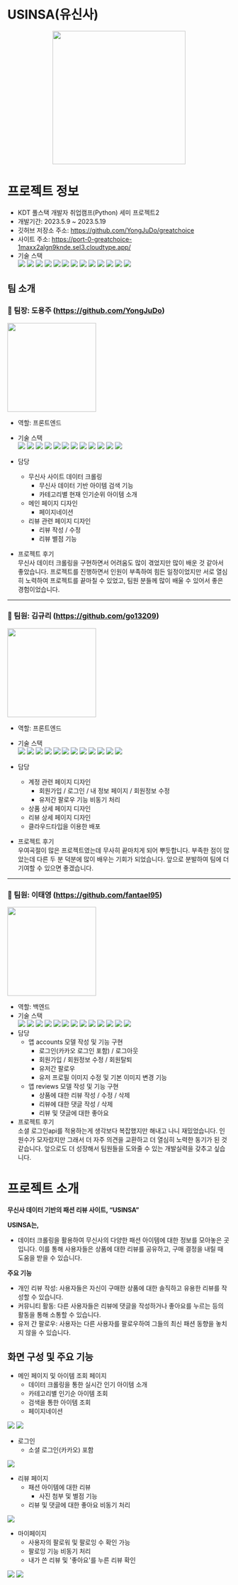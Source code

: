 # USINSA(유신사)
<p align="center"><img src=".\static\img\logo.png" height="300"></p>

# 프로젝트 정보
- KDT 풀스택 개발자 취업캠프(Python) 세미 프로젝트2
- 개발기간: 2023.5.9 ~ 2023.5.19
- 깃허브 저장소 주소: https://github.com/YongJuDo/greatchoice
- 사이트 주소: https://port-0-greatchoice-1maxx2algn9knde.sel3.cloudtype.app/
- 기술 스택  
  <img src="https://img.shields.io/badge/python-3776AB?style=for-the-badge&logo=python&logoColor=white">
  <img src="https://img.shields.io/badge/django-092E20?style=for-the-badge&logo=django&logoColor=white">
  <img src="https://img.shields.io/badge/kakao social login API-FFCD00?style=for-the-badge&logo=kakao&logoColor=white">
  <img src="https://img.shields.io/badge/sqlite-003B57?style=for-the-badge&logo=sqlite&logoColor=white">
  <img src="https://img.shields.io/badge/html5-E34F26?style=for-the-badge&logo=html5&logoColor=white">
  <img src="https://img.shields.io/badge/css3-1572B6?style=for-the-badge&logo=css3&logoColor=white">
  <img src="https://img.shields.io/badge/javascript-F7DF1E?style=for-the-badge&logo=javascript&logoColor=white">
  <img src="https://img.shields.io/badge/axios-5A29E4?style=for-the-badge&logo=axios&logoColor=white">
  <img src="https://img.shields.io/badge/bootstrap-7952B3?style=for-the-badge&logo=bootstrap&logoColor=white">
  <img src="https://img.shields.io/badge/Tailwind CSS-06B6D4?style=for-the-badge">
  <img src="https://img.shields.io/badge/figma-F24E1E?style=for-the-badge&logo=figma&logoColor=white">
  <img src="https://img.shields.io/badge/notion-000000?style=for-the-badge&logo=notion&logoColor=white">
  <img src="https://img.shields.io/badge/github-181717?style=for-the-badge&logo=github&logoColor=white">

## 팀 소개
### 👑 팀장: 도용주 (https://github.com/YongJuDo)
<img src="./USINSA_readme_img/image.png" height="200">

- 역할: 프론트엔드
- 기술 스택  
  <img src="https://img.shields.io/badge/python-3776AB?style=for-the-badge&logo=python&logoColor=white">
  <img src="https://img.shields.io/badge/django-092E20?style=for-the-badge&logo=django&logoColor=white">
  <img src="https://img.shields.io/badge/sqlite-003B57?style=for-the-badge&logo=sqlite&logoColor=white">
  <img src="https://img.shields.io/badge/html5-E34F26?style=for-the-badge&logo=html5&logoColor=white">
  <img src="https://img.shields.io/badge/css3-1572B6?style=for-the-badge&logo=css3&logoColor=white">
  <img src="https://img.shields.io/badge/javascript-F7DF1E?style=for-the-badge&logo=javascript&logoColor=white">
  <img src="https://img.shields.io/badge/axios-5A29E4?style=for-the-badge&logo=axios&logoColor=white">
  <img src="https://img.shields.io/badge/bootstrap-7952B3?style=for-the-badge&logo=bootstrap&logoColor=white">
  <img src="https://img.shields.io/badge/Tailwind CSS-06B6D4?style=for-the-badge">
  <img src="https://img.shields.io/badge/figma-F24E1E?style=for-the-badge&logo=figma&logoColor=white">
  <img src="https://img.shields.io/badge/notion-000000?style=for-the-badge&logo=notion&logoColor=white">
  <img src="https://img.shields.io/badge/github-181717?style=for-the-badge&logo=github&logoColor=white">

- 담당
  - 무신사 사이트 데이터 크롤링
    - 무신사 데이터 기반 아이템 검색 기능
    - 카테고리별 현재 인기순위 아이템 소개
  - 메인 페이지 디자인
    - 페이지네이션
  - 리뷰 관련 페이지 디자인
    - 리뷰 작성 / 수정
    - 리뷰 별점 기능
- 프로젝트 후기  
  무신사 데이터 크롤링을 구현하면서 어려움도 많이 겪었지만 많이 배운 것 같아서 좋았습니다. 프로젝트를 진행하면서 인원이 부족하여 힘든 일정이었지만 서로 열심히 노력하여 프로젝트를 끝마칠 수 있었고, 팀원 분들께 많이 배울 수 있어서 좋은 경험이었습니다.

---

### 🍊 팀원: 김규리 (https://github.com/go13209)
<img src="./USINSA_readme_img/image-2.png" height="200">

- 역할: 프론트엔드
- 기술 스택  
  <img src="https://img.shields.io/badge/python-3776AB?style=for-the-badge&logo=python&logoColor=white">
  <img src="https://img.shields.io/badge/django-092E20?style=for-the-badge&logo=django&logoColor=white">
  <img src="https://img.shields.io/badge/sqlite-003B57?style=for-the-badge&logo=sqlite&logoColor=white">
  <img src="https://img.shields.io/badge/html5-E34F26?style=for-the-badge&logo=html5&logoColor=white">
  <img src="https://img.shields.io/badge/css3-1572B6?style=for-the-badge&logo=css3&logoColor=white">
  <img src="https://img.shields.io/badge/javascript-F7DF1E?style=for-the-badge&logo=javascript&logoColor=white">
  <img src="https://img.shields.io/badge/axios-5A29E4?style=for-the-badge&logo=axios&logoColor=white">
  <img src="https://img.shields.io/badge/bootstrap-7952B3?style=for-the-badge&logo=bootstrap&logoColor=white">
  <img src="https://img.shields.io/badge/Tailwind CSS-06B6D4?style=for-the-badge">
  <img src="https://img.shields.io/badge/figma-F24E1E?style=for-the-badge&logo=figma&logoColor=white">
  <img src="https://img.shields.io/badge/notion-000000?style=for-the-badge&logo=notion&logoColor=white">
  <img src="https://img.shields.io/badge/github-181717?style=for-the-badge&logo=github&logoColor=white">

- 담당
  - 계정 관련 페이지 디자인
    - 회원가입 / 로그인 / 내 정보 페이지 / 회원정보 수정
    - 유저간 팔로우 기능 비동기 처리
  - 상품 상세 페이지 디자인
  - 리뷰 상세 페이지 디자인
  - 클라우드타입을 이용한 배포
- 프로젝트 후기  
  우여곡절이 많은 프로젝트였는데 무사히 끝마치게 되어 뿌듯합니다. 부족한 점이 많았는데 다른 두 분 덕분에 많이 배우는 기회가 되었습니다. 앞으로 분발하여 팀에 더 기여할 수 있으면 좋겠습니다.

---

### 🥳 팀원: 이태영 (https://github.com/fantael95)
<img src="./USINSA_readme_img/image-1.png" height="200">

- 역할: 백엔드
- 기술 스택  
  <img src="https://img.shields.io/badge/python-3776AB?style=for-the-badge&logo=python&logoColor=white">
  <img src="https://img.shields.io/badge/django-092E20?style=for-the-badge&logo=django&logoColor=white">
  <img src="https://img.shields.io/badge/kakao social login API-FFCD00?style=for-the-badge&logo=kakao&logoColor=white">
  <img src="https://img.shields.io/badge/sqlite-003B57?style=for-the-badge&logo=sqlite&logoColor=white">
  <img src="https://img.shields.io/badge/html5-E34F26?style=for-the-badge&logo=html5&logoColor=white">
  <img src="https://img.shields.io/badge/css3-1572B6?style=for-the-badge&logo=css3&logoColor=white">
  <img src="https://img.shields.io/badge/javascript-F7DF1E?style=for-the-badge&logo=javascript&logoColor=white">
  <img src="https://img.shields.io/badge/axios-5A29E4?style=for-the-badge&logo=axios&logoColor=white">
  <img src="https://img.shields.io/badge/bootstrap-7952B3?style=for-the-badge&logo=bootstrap&logoColor=white">
  <img src="https://img.shields.io/badge/Tailwind CSS-06B6D4?style=for-the-badge">
  <img src="https://img.shields.io/badge/figma-F24E1E?style=for-the-badge&logo=figma&logoColor=white">
  <img src="https://img.shields.io/badge/notion-000000?style=for-the-badge&logo=notion&logoColor=white">
  <img src="https://img.shields.io/badge/github-181717?style=for-the-badge&logo=github&logoColor=white">
- 담당
  - 앱 accounts 모델 작성 및 기능 구현
    - 로그인(카카오 로그인 포함) / 로그아웃
    - 회원가입 / 회원정보 수정 / 회원탈퇴
    - 유저간 팔로우
    - 유저 프로필 이미지 수정 및 기본 이미지 변경 기능
  - 앱 reviews 모델 작성 및 기능 구현
    - 상품에 대한 리뷰 작성 / 수정 / 삭제
    - 리뷰에 대한 댓글 작성 / 삭제
    - 리뷰 및 댓글에 대한 좋아요
- 프로젝트 후기  
  소셜 로그인api를 적용하는게 생각보다 복잡했지만 해내고 나니 재밌었습니다. 인원수가 모자랐지만 그래서 더 자주 의견을 교환하고 더 열심히 노력한 동기가 된 것 같습니다. 앞으로도 더 성장해서 팀원들을 도와줄 수 있는 개발실력을 갖추고 싶습니다. 

# 프로젝트 소개

**무신사 데이터 기반의 패션 리뷰 사이트, “USINSA”**

**USINSA는,**

- 데이터 크롤링을 활용하여 무신사의 다양한 패션 아이템에 대한 정보를 모아놓은 곳입니다. 이를 통해 사용자들은 상품에 대한 리뷰를 공유하고, 구매 결정을 내릴 때 도움을 받을 수 있습니다.

**주요 기능**
- 개인 리뷰 작성: 사용자들은 자신이 구매한 상품에 대한 솔직하고 유용한 리뷰를 작성할 수 있습니다.
- 커뮤니티 활동: 다른 사용자들은 리뷰에 댓글을 작성하거나 좋아요를 누르는 등의 활동을 통해 소통할 수 있습니다.
- 유저 간 팔로우: 사용자는 다른 사용자를 팔로우하여 그들의 최신 패션 동향을 놓치지 않을 수 있습니다.

## 화면 구성 및 주요 기능
- 메인 페이지 및 아이템 조회 페이지
  - 데이터 크롤링을 통한 실시간 인기 아이템 소개
  - 카테고리별 인기순 아이템 조회
  - 검색을 통한 아이템 조회
  - 페이지네이션  
<img src="./USINSA_readme_img/image-4.png" >
<img src="./USINSA_readme_img/image-5.png" >

- 로그인
  - 소셜 로그인(카카오) 포함  
<img src="./USINSA_readme_img/image-3.png">

- 리뷰 페이지
  - 패션 아이템에 대한 리뷰
    - 사진 첨부 및 별점 기능
  - 리뷰 및 댓글에 대한 좋아요 비동기 처리  
<img src="./USINSA_readme_img/image-6.png">

- 마이페이지
  - 사용자의 팔로워 및 팔로잉 수 확인 가능
  - 팔로잉 기능 비동기 처리
  - 내가 쓴 리뷰 및 '좋아요'를 누른 리뷰 확인  
<img src="./USINSA_readme_img/image-7.png">
<img src="./USINSA_readme_img/image-8.png">